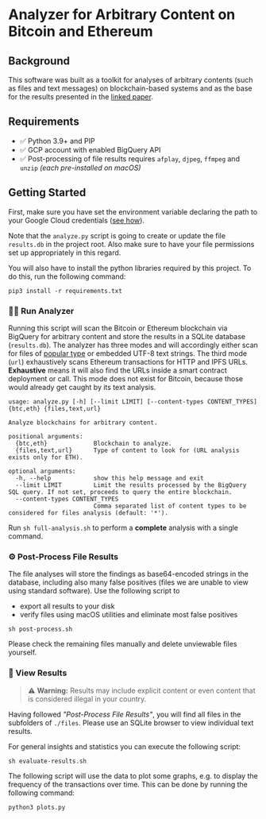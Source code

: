 # Analyzer for Arbitrary Content on Bitcoin and Ethereum

## Background

This software was built as a toolkit for analyses of arbitrary contents (such as files and text messages) on blockchain-based systems and as the base for the results presented in the [linked paper](https://arxiv.org/abs/2203.09379).

## Requirements

- ✅ Python 3.9+ and PIP
- ✅ GCP account with enabled BigQuery API
- ✅ Post-processing of file results requires `afplay`, `djpeg`, `ffmpeg` and `unzip` _(each pre-installed on macOS)_

## Getting Started

First, make sure you have set the environment variable declaring the path to your Google Cloud credentials ([see how](https://cloud.google.com/docs/authentication/getting-started#setting_the_environment_variable)).

Note that the `analyze.py` script is going to create or update the file `results.db` in the project root. Also make sure to have your file permissions set up appropriately in this regard.

You will also have to install the python libraries required by this project. To do this, run the following command:

```
pip3 install -r requirements.txt
```

### 🕵️‍♂️ Run Analyzer

Running this script will scan the Bitcoin or Ethereum blockchain via BigQuery for arbitrary content and store the results in a SQLite database (`results.db`). The analyzer has three modes and will accordingly either scan for files of [popular type](./analysis/files/file-signatures.json) or embedded UTF-8 text strings. The third mode (`url`) exhaustively scans Ethereum transactions for HTTP and IPFS URLs. __Exhaustive__ means it will also find the URLs inside a smart contract deployment or call. This mode does not exist for Bitcoin, because those would already get caught by its text analysis.

```
usage: analyze.py [-h] [--limit LIMIT] [--content-types CONTENT_TYPES] {btc,eth} {files,text,url}

Analyze blockchains for arbitrary content.

positional arguments:
  {btc,eth}             Blockchain to analyze.
  {files,text,url}      Type of content to look for (URL analysis exists only for ETH).

optional arguments:
  -h, --help            show this help message and exit
  --limit LIMIT         Limit the results processed by the BigQuery SQL query. If not set, proceeds to query the entire blockchain.
  --content-types CONTENT_TYPES
                        Comma separated list of content types to be considered for files analysis (default: '*').
```

Run `sh full-analysis.sh` to perform a **complete** analysis with a single command.

### ⚙️ Post-Process File Results

The file analyses will store the findings as base64-encoded strings in the database, including also many false positives (files we are unable to view using standard software). Use the following script to
- export all results to your disk
- verify files using macOS utilities and eliminate most false positives
```
sh post-process.sh
```

Please check the remaining files manually and delete unviewable files yourself.

### 📖 View Results

> :warning: **Warning:** Results may include explicit content or even content that is considered illegal in your country.

Having followed _"Post-Process File Results"_, you will find all files in the subfolders of `./files`.
Please use an SQLite browser to view individual text results.

For general insights and statistics you can execute the following script:
```
sh evaluate-results.sh
```

The following script will use the data to plot some graphs, e.g. to display the frequency of the transactions over time. This can be done by running the following command:
```
python3 plots.py
```
